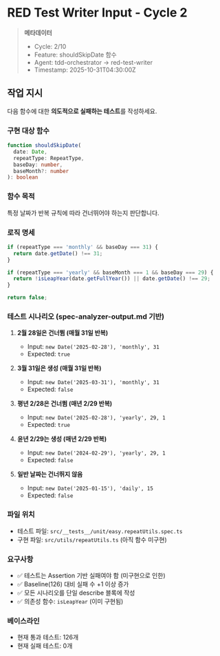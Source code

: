 # RED Test Writer Input - Cycle 2

> **메타데이터**
> - Cycle: 2/10
> - Feature: shouldSkipDate 함수
> - Agent: tdd-orchestrator → red-test-writer
> - Timestamp: 2025-10-31T04:30:00Z

## 작업 지시

다음 함수에 대한 **의도적으로 실패하는 테스트**를 작성하세요.

### 구현 대상 함수

```typescript
function shouldSkipDate(
  date: Date,
  repeatType: RepeatType,
  baseDay: number,
  baseMonth?: number
): boolean
```

### 함수 목적

특정 날짜가 반복 규칙에 따라 건너뛰어야 하는지 판단합니다.

### 로직 명세

```typescript
if (repeatType === 'monthly' && baseDay === 31) {
  return date.getDate() !== 31;
}

if (repeatType === 'yearly' && baseMonth === 1 && baseDay === 29) {
  return !isLeapYear(date.getFullYear()) || date.getDate() !== 29;
}

return false;
```

### 테스트 시나리오 (spec-analyzer-output.md 기반)

1. **2월 28일은 건너뜀 (매월 31일 반복)**
   - Input: `new Date('2025-02-28'), 'monthly', 31`
   - Expected: `true`

2. **3월 31일은 생성 (매월 31일 반복)**
   - Input: `new Date('2025-03-31'), 'monthly', 31`
   - Expected: `false`

3. **평년 2/28은 건너뜀 (매년 2/29 반복)**
   - Input: `new Date('2025-02-28'), 'yearly', 29, 1`
   - Expected: `true`

4. **윤년 2/29는 생성 (매년 2/29 반복)**
   - Input: `new Date('2024-02-29'), 'yearly', 29, 1`
   - Expected: `false`

5. **일반 날짜는 건너뛰지 않음**
   - Input: `new Date('2025-01-15'), 'daily', 15`
   - Expected: `false`

### 파일 위치

- 테스트 파일: `src/__tests__/unit/easy.repeatUtils.spec.ts`
- 구현 파일: `src/utils/repeatUtils.ts` (아직 함수 미구현)

### 요구사항

- ✅ 테스트는 Assertion 기반 실패여야 함 (미구현으로 인한)
- ✅ Baseline(126) 대비 실패 수 +1 이상 증가
- ✅ 모든 시나리오를 단일 describe 블록에 작성
- ✅ 의존성 함수: `isLeapYear` (이미 구현됨)

### 베이스라인

- 현재 통과 테스트: 126개
- 현재 실패 테스트: 0개
